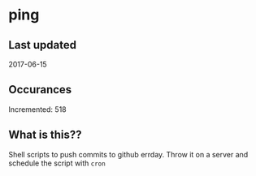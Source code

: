 # ping

## Last updated
2017-06-15

## Occurances
Incremented: 518

## What is this??
Shell scripts to push commits to github errday. Throw it on a server and schedule the script with `cron`


